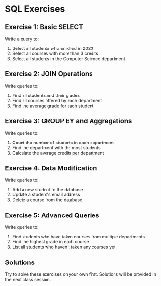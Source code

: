 # SQL Exercises

## Exercise 1: Basic SELECT
Write a query to:
1. Select all students who enrolled in 2023
2. Select all courses with more than 3 credits
3. Select all students in the Computer Science department

## Exercise 2: JOIN Operations
Write queries to:
1. Find all students and their grades
2. Find all courses offered by each department
3. Find the average grade for each student

## Exercise 3: GROUP BY and Aggregations
Write queries to:
1. Count the number of students in each department
2. Find the department with the most students
3. Calculate the average credits per department

## Exercise 4: Data Modification
Write queries to:
1. Add a new student to the database
2. Update a student's email address
3. Delete a course from the database

## Exercise 5: Advanced Queries
Write queries to:
1. Find students who have taken courses from multiple departments
2. Find the highest grade in each course
3. List all students who haven't taken any courses yet

## Solutions
Try to solve these exercises on your own first. Solutions will be provided in the next class session. 